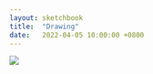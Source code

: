 ```yaml
---
layout: sketchbook
title:  "Drawing"
date:   2022-04-05 10:00:00 +0800
---
```


<img src="/Sketchbook/Images/{ page.date | date: '%Y-%m-%d' }/preview.jpg">
